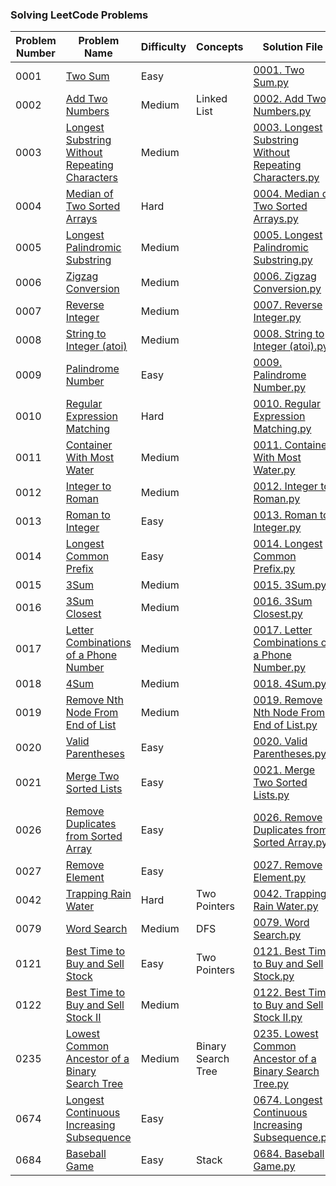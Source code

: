 ### Solving LeetCode Problems

| Problem Number | Problem Name | Difficulty | Concepts | Solution File |
|----------------|--------------|------------|--------------------------------|---------------|
| 0001 | [Two Sum](https://leetcode.com/problems/two-sum) | Easy |  | [0001. Two Sum.py](./0001.%20Two%20Sum.py) |
| 0002 | [Add Two Numbers](https://leetcode.com/problems/add-two-numbers) | Medium | Linked List | [0002. Add Two Numbers.py](./0002.%20Add%20Two%20Numbers.py) |
| 0003 | [Longest Substring Without Repeating Characters](https://leetcode.com/problems/longest-substring-without-repeating-characters) | Medium |  | [0003. Longest Substring Without Repeating Characters.py](./0003.%20Longest%20Substring%20Without%20Repeating%20Characters.py) |
| 0004 | [Median of Two Sorted Arrays](https://leetcode.com/problems/median-of-two-sorted-arrays) | Hard |  | [0004. Median of Two Sorted Arrays.py](./0004.%20Median%20of%20Two%20Sorted%20Arrays.py) |
| 0005 | [Longest Palindromic Substring](https://leetcode.com/problems/longest-palindromic-substring) | Medium |  | [0005. Longest Palindromic Substring.py](./0005.%20Longest%20Palindromic%20Substring.py) |
| 0006 | [Zigzag Conversion](https://leetcode.com/problems/zigzag-conversion) | Medium |  | [0006. Zigzag Conversion.py](./0006.%20Zigzag%20Conversion.py) |
| 0007 | [Reverse Integer](https://leetcode.com/problems/reverse-integer) | Medium |  | [0007. Reverse Integer.py](./0007.%20Reverse%20Integer.py) |
| 0008 | [String to Integer (atoi)](https://leetcode.com/problems/string-to-integer-atoi) | Medium |  | [0008. String to Integer (atoi).py](./0008.%20String%20to%20Integer%20(atoi).py) |
| 0009 | [Palindrome Number](https://leetcode.com/problems/palindrome-number) | Easy |  | [0009. Palindrome Number.py](./0009.%20Palindrome%20Number.py) |
| 0010 | [Regular Expression Matching](https://leetcode.com/problems/regular-expression-matching) | Hard |  | [0010. Regular Expression Matching.py](./0010.%20Regular%20Expression%20Matching.py) |
| 0011 | [Container With Most Water](https://leetcode.com/problems/container-with-most-water) | Medium |  | [0011. Container With Most Water.py](./0011.%20Container%20With%20Most%20Water.py) |
| 0012 | [Integer to Roman](https://leetcode.com/problems/integer-to-roman) | Medium |  | [0012. Integer to Roman.py](./0012.%20Integer%20to%20Roman.py) |
| 0013 | [Roman to Integer](https://leetcode.com/problems/roman-to-integer) | Easy |  | [0013. Roman to Integer.py](./0013.%20Roman%20to%20Integer.py) |
| 0014 | [Longest Common Prefix](https://leetcode.com/problems/longest-common-prefix) | Easy |  | [0014. Longest Common Prefix.py](./0014.%20Longest%20Common%20Prefix.py) |
| 0015 | [3Sum](https://leetcode.com/problems/3sum) | Medium |  | [0015. 3Sum.py](./0015.%203Sum.py) |
| 0016 | [3Sum Closest](https://leetcode.com/problems/3sum-closest) | Medium |  | [0016. 3Sum Closest.py](./0016.%203Sum%20Closest.py) |
| 0017 | [Letter Combinations of a Phone Number](https://leetcode.com/problems/letter-combinations-of-a-phone-number) | Medium |  | [0017. Letter Combinations of a Phone Number.py](./0017.%20Letter%20Combinations%20of%20a%20Phone%20Number.py) |
| 0018 | [4Sum](https://leetcode.com/problems/4sum) | Medium |  | [0018. 4Sum.py](./0018.%204Sum.py) |
| 0019 | [Remove Nth Node From End of List](https://leetcode.com/problems/remove-nth-node-from-end-of-list) | Medium |  | [0019. Remove Nth Node From End of List.py](./0019.%20Remove%20Nth%20Node%20From%20End%20of%20List.py) |
| 0020 | [Valid Parentheses](https://leetcode.com/problems/valid-parentheses) | Easy |  | [0020. Valid Parentheses.py](./0020.%20Valid%20Parentheses.py) |
| 0021 | [Merge Two Sorted Lists](https://leetcode.com/problems/merge-two-sorted-lists) | Easy |  | [0021. Merge Two Sorted Lists.py](./0021.%20Merge%20Two%20Sorted%20Lists.py) |
| 0026 | [Remove Duplicates from Sorted Array](https://leetcode.com/problems/remove-duplicates-from-sorted-array) | Easy |  | [0026. Remove Duplicates from Sorted Array.py](./0026.%20Remove%20Duplicates%20from%20Sorted%20Array.py) |
| 0027 | [Remove Element](https://leetcode.com/problems/remove-element) | Easy |  | [0027. Remove Element.py](./0027.%20Remove%20Element.py) |
| 0042 | [Trapping Rain Water](https://leetcode.com/problems/trapping-rain-water) | Hard | Two Pointers | [0042. Trapping Rain Water.py](./0042.%20Trapping%20Rain%20Water.py) |
| 0079 | [Word Search](https://leetcode.com/problems/word-search) | Medium | DFS | [0079. Word Search.py](./0079.%20Word%20Search.py) |
| 0121 | [Best Time to Buy and Sell Stock](https://leetcode.com/problems/best-time-to-buy-and-sell-stock) | Easy | Two Pointers | [0121. Best Time to Buy and Sell Stock.py](./0121.%20Best%20Time%20to%20Buy%20and%20Sell%20Stock.py) |
| 0122 | [Best Time to Buy and Sell Stock II](https://leetcode.com/problems/best-time-to-buy-and-sell-stock-ii) | Medium |  | [0122. Best Time to Buy and Sell Stock II.py](./0122.%20Best%20Time%20to%20Buy%20and%20Sell%20Stock%20II.py) |
| 0235 | [Lowest Common Ancestor of a Binary Search Tree](https://leetcode.com/problems/lowest-common-ancestor-of-a-binary-search-tree) | Medium | Binary Search Tree | [0235. Lowest Common Ancestor of a Binary Search Tree.py](./0235.%20Lowest%20Common%20Ancestor%20of%20a%20Binary%20Search%20Tree.py) |
| 0674 | [Longest Continuous Increasing Subsequence](https://leetcode.com/problems/longest-continuous-increasing-subsequence) | Easy |  | [0674. Longest Continuous Increasing Subsequence.py](./0674.%20Longest%20Continuous%20Increasing%20Subsequence.py) |
| 0684 | [Baseball Game](https://leetcode.com/problems/baseball-game) | Easy | Stack | [0684. Baseball Game.py](./0684.%20Baseball%20Game.py) |

